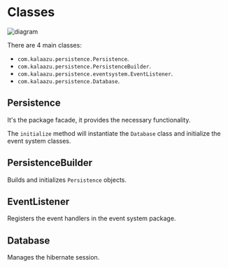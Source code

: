 Classes
=======

![diagram](uml/Classes.png)

There are 4 main classes:

* `com.kalaazu.persistence.Persistence`.
* `com.kalaazu.persistence.PersistenceBuilder`.
* `com.kalaazu.persistence.eventsystem.EventListener`.
* `com.kalaazu.persistence.Database`.

Persistence
-----------

It's the package facade, it provides the necessary functionality.

The `initialize` method will instantiate the `Database` class and initialize
the event system classes.

PersistenceBuilder
--------------

Builds and initializes `Persistence` objects.

EventListener
-------------

Registers the event handlers in the event system package.

Database
--------

Manages the hibernate session.
